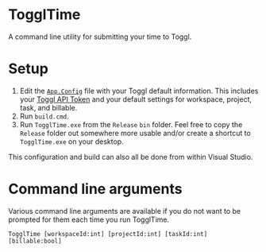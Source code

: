 # TogglTime
A command line utility for submitting your time to Toggl.

# Setup

1. Edit the [`App.Config`](https://github.com/kspearrin/TogglTime/blob/master/src/TogglTime/App.config) file with your Toggl default information. This includes your [Toggl API Token](https://github.com/toggl/toggl_api_docs#api-token) and your default settings for workspace, project, task, and billable.
2. Run `build.cmd`.
3. Run `TogglTime.exe` from the `Release` `bin` folder. Feel free to copy the `Release` folder out somewhere more usable and/or create a shortcut to `TogglTime.exe` on your desktop.

This configuration and build can also all be done from within Visual Studio.

# Command line arguments

Various command line arguments are available if you do not want to be prompted for them each time you run TogglTime.

`TogglTime [workspaceId:int] [projectId:int] [taskId:int] [billable:bool]`


